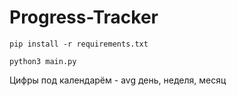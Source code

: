 # Progress-Tracker
```
pip install -r requirements.txt
```
```
python3 main.py
```
Цифры под календарём - avg день, неделя, месяц

